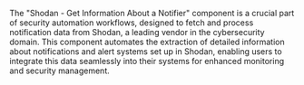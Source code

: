 The "Shodan - Get Information About a Notifier" component is a crucial part of security automation workflows, designed to fetch and process notification data from Shodan, a leading vendor in the cybersecurity domain. This component automates the extraction of detailed information about notifications and alert systems set up in Shodan, enabling users to integrate this data seamlessly into their systems for enhanced monitoring and security management.
